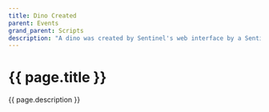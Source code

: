 ```yaml
---
title: Dino Created
parent: Events
grand_parent: Scripts
description: "A dino was created by Sentinel's web interface by a Sentinel script."
---
```

# {{ page.title }}

{{ page.description }}
